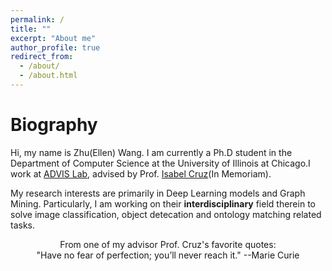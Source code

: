 ```yaml
---
permalink: /
title: ""
excerpt: "About me"
author_profile: true
redirect_from: 
  - /about/
  - /about.html
---
```

Biography
======
Hi, my name is Zhu(Ellen) Wang. I am currently a Ph.D student in the Department of Computer Science at the University of Illinois at Chicago.I work at [ADVIS Lab](https://www.cs.uic.edu/~ifc/advis.html), advised by Prof. [Isabel Cruz](https://www.cs.uic.edu/Cruz/)(In Memoriam).

My research interests are primarily in Deep Learning models and Graph Mining. Particularly, I am working on their **interdisciplinary** field therein to solve image classification, object detecation and ontology matching related tasks.

<center>From one of my advisor Prof. Cruz's favorite quotes:</center>
<center>"Have no fear of perfection; you’ll never reach it." --Marie Curie</center>
